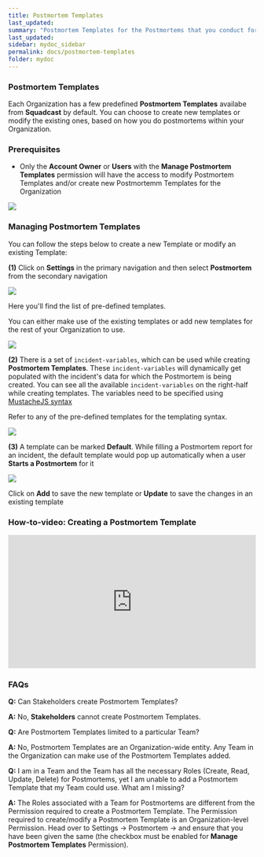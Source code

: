 ```yaml
---
title: Postmortem Templates
last_updated:
summary: "Postmortem Templates for the Postmortems that you conduct for incidents"
last_updated:
sidebar: mydoc_sidebar
permalink: docs/postmortem-templates
folder: mydoc
---
```


### Postmortem Templates

Each Organization has a few predefined **Postmortem Templates** availabe from **Squadcast** by default. You can choose to create new templates or modify the existing ones, based on how you do postmortems within your Organization.

### Prerequisites

- Only the **Account Owner** or **Users** with the **Manage Postmortem Templates** permission will have the access to modify Postmortem Templates and/or create new Postmortemm Templates for the Organization

![](images/postmortem_new_1.png)

### Managing Postmortem Templates

You can follow the steps below to create a new Template or modify an existing Template:

**(1)** Click on **Settings** in the primary navigation and then select **Postmortem** from the secondary navigation

![](images/postmortem_1.png)

Here you'll find the list of pre-defined templates.

You can either make use of the existing templates or add new templates for the rest of your Organization to use.

![](images/postmortem_2.png)

**(2)** There is a set of `incident-variables`, which can be used while creating **Postmortem Templates**. These `incident-variables` will dynamically get populated with the incident's data for which the Postmortem is being created. You can see all the available `incident-variables` on the right-half while creating templates. The variables need to be specified using [MustacheJS syntax](https://github.com/janl/mustache.js/)

Refer to any of the pre-defined templates for the templating syntax.

![](images/postmortem_4.png)

**(3)** A template can be marked **Default**. While filling a Postmortem report for an incident, the default template would pop up automatically when a user **Starts a Postmortem** for it

![](images/postmortem_5.png)

Click on **Add** to save the new template or **Update** to save the changes in an existing template

### How-to-video: Creating a Postmortem Template

<div class="wistia_responsive_padding" style="padding:53.75% 0 0 0;position:relative;"><div class="wistia_responsive_wrapper" style="height:100%;left:0;position:absolute;top:0;width:100%;"><iframe src="https://fast.wistia.net/embed/iframe/yz4mmxhi31?videoFoam=true" title="Create Postmortem Template Video" allow="autoplay; fullscreen" allowtransparency="true" frameborder="0" scrolling="no" class="wistia_embed" name="wistia_embed" allowfullscreen msallowfullscreen width="100%" height="100%"></iframe></div></div>
<script src="https://fast.wistia.net/assets/external/E-v1.js" async></script>

### FAQs

**Q:** Can Stakeholders create Postmortem Templates?

**A:** No, **Stakeholders** cannot create Postmortem Templates.

**Q:** Are Postmortem Templates limited to a particular Team?

**A:** No, Postmortem Templates are an Organization-wide entity. Any Team in the Organization can make use of the Postmortem Templates added.

**Q:** I am in a Team and the Team has all the necessary Roles (Create, Read, Update, Delete) for Postmortems, yet I am unable to add a Postmortem Template that my Team could use. What am I missing?

**A:** The Roles associated with a Team for Postmortems are different from the Permission required to create a Postmortem Template. The Permission required to create/modify a Postmortem Template is an Organization-level Permission. Head over to Settings -> Postmortem -> and ensure that you have been given the same (the checkbox must be enabled for **Manage Postmortem Templates** Permission).